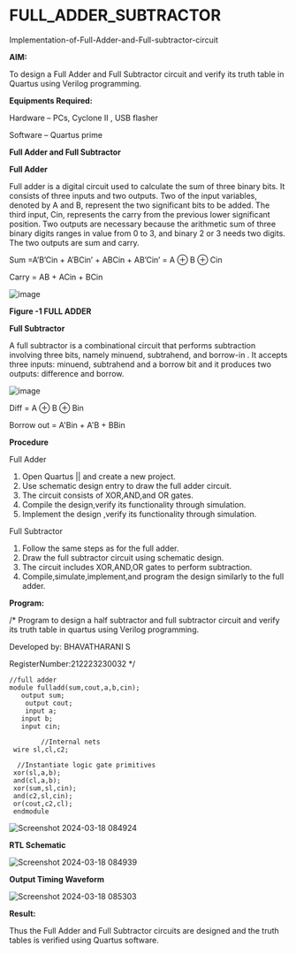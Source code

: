 # FULL_ADDER_SUBTRACTOR

Implementation-of-Full-Adder-and-Full-subtractor-circuit

**AIM:**

To design a Full Adder and Full Subtractor circuit and verify its truth table in Quartus using Verilog programming.

**Equipments Required:**

Hardware – PCs, Cyclone II , USB flasher

Software – Quartus prime

**Full Adder and Full Subtractor**

**Full Adder**

Full adder is a digital circuit used to calculate the sum of three binary bits. It consists of three inputs and two outputs. Two of the input variables, denoted by A and B, represent the two significant bits to be added. The third input, Cin, represents the carry from the previous lower significant position. Two outputs are necessary because the arithmetic sum of three binary digits ranges in value from 0 to 3, and binary 2 or 3 needs two digits. The two outputs are sum and carry.

Sum =A’B’Cin + A’BCin’ + ABCin + AB’Cin’ = A ⊕ B ⊕ Cin 

Carry = AB + ACin + BCin

![image](https://github.com/naavaneetha/FULL_ADDER_SUBTRACTOR/assets/154305477/0f30ba51-5ffb-4198-845f-18e054f675e7)

**Figure -1 FULL ADDER**

**Full Subtractor**

A full subtractor is a combinational circuit that performs subtraction involving three bits, namely minuend, subtrahend, and borrow-in . It accepts three inputs: minuend, subtrahend and a borrow bit and it produces two outputs: difference and borrow.

![image](https://github.com/naavaneetha/FULL_ADDER_SUBTRACTOR/assets/154305477/02b24f51-ab51-4304-9ad6-7b81ffc1ead5)

Diff = A ⊕ B ⊕ Bin 

Borrow out = A'Bin + A'B + BBin

**Procedure**

Full Adder

1. Open Quartus || and create a new project.
2. Use schematic design entry to draw the full adder circuit.
3. The circuit consists of XOR,AND,and OR gates.
4. Compile the design,verify its functionality through simulation.
5. Implement the design ,verify its functionality through simulation.

Full Subtractor

1. Follow the same steps as for the full adder.
2. Draw the full subtractor circuit using schematic design.
3. The circuit includes XOR,AND,OR gates to perform subtraction.
4. Compile,simulate,implement,and program the design similarly to the full adder.


**Program:**

/* Program to design a half subtractor and full subtractor circuit and verify its truth table in quartus using Verilog programming.

Developed by: BHAVATHARANI S

RegisterNumber:212223230032
*/
```
//full adder
module fulladd(sum,cout,a,b,cin);
   output sum;
	output cout;
	input a;
   input b;
   input cin;
  
        //Internal nets
 wire sl,cl,c2;

  //Instantiate logic gate primitives
 xor(sl,a,b);
 and(cl,a,b);
 xor(sum,sl,cin);
 and(c2,sl,cin);
 or(cout,c2,cl);
 endmodule 
 ```

![Screenshot 2024-03-18 084924](https://github.com/bhavatharanisiva7418/FULL_ADDER_SUBTRACTOR/assets/147473922/5c129dee-9a49-4e8f-98db-e21c3f769050)

**RTL Schematic**

![Screenshot 2024-03-18 084939](https://github.com/bhavatharanisiva7418/FULL_ADDER_SUBTRACTOR/assets/147473922/dba24c1f-1a57-447d-b216-9a444fa611b0)


**Output Timing Waveform**

![Screenshot 2024-03-18 085303](https://github.com/bhavatharanisiva7418/FULL_ADDER_SUBTRACTOR/assets/147473922/1e3494d4-52f8-44ac-a274-a25475287386)


**Result:**

Thus the Full Adder and Full Subtractor circuits are designed and the truth tables is verified using Quartus software.



